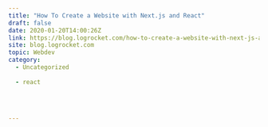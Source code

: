 ```yaml
---
title: "How To Create a Website with Next.js and React"
draft: false
date: 2020-01-20T14:00:26Z
link: https://blog.logrocket.com/how-to-create-a-website-with-next-js-and-react/?utm_medium=RSS&utm_source=hune
site: blog.logrocket.com
topic: Webdev
category:
  - Uncategorized
  
  - react
  
   
  

---
```

